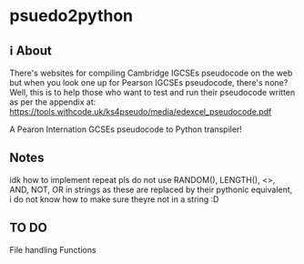 # psuedo2python
## ℹ About 
There's websites for compiling Cambridge IGCSEs pseudocode on the web but when you look one up for Pearson IGCSEs pseudocode, there's none?
Well, this is to help those who want to test and run their pseudocode written as per the appendix at:
https://tools.withcode.uk/ks4pseudo/media/edexcel_pseudocode.pdf

A Pearon Internation GCSEs pseudocode to Python transpiler!
## Notes
idk how to implement repeat
pls do not use RANDOM(), LENGTH(), <>, AND, NOT, OR in strings as these are replaced by their pythonic equivalent, i do not know how to make sure theyre not in a string :D
## TO DO
File handling
Functions